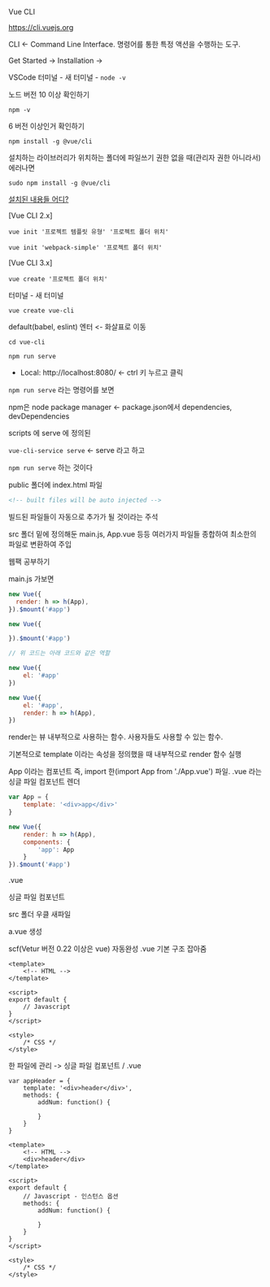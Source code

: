 Vue CLI

https://cli.vuejs.org

CLI <- Command Line Interface. 명령어를 통한 특정 액션을 수행하는 도구.

Get Started -> Installation -> 

VSCode 터미널 - 새 터미널 - `node -v`

노드 버전 10 이상 확인하기

`npm -v`

6 버전 이상인거 확인하기

`npm install -g @vue/cli`



설치하는 라이브러리가 위치하는 폴더에 파일쓰기 권한 없을 때(관리자 권한 아니라서) 에러나면

`sudo npm install -g @vue/cli`



[설치된 내용들 어디?](https://stackoverflow.com/questions/5926672/where-does-npm-install-packages)



[Vue CLI 2.x]

`vue init '프로젝트 템플릿 유형' '프로젝트 폴더 위치'`

`vue init 'webpack-simple' '프로젝트 폴더 위치'`



[Vue CLI 3.x]

`vue create '프로젝트 폴더 위치'`



터미널 - 새 터미널

`vue create vue-cli`

default(babel, eslint) 엔터  <- 화살표로 이동

`cd vue-cli`

`npm run serve`

- Local: http://localhost:8080/  <- ctrl 키 누르고 클릭



`npm run serve` 라는 명령어를 보면

npm은 node package manager  <- package.json에서 dependencies, devDependencies

scripts 에 serve 에 정의된

`vue-cli-service serve` <- serve 라고 하고

`npm run serve` 하는 것이다

public 폴더에 index.html 파일

```html
<!-- built files will be auto injected -->
```

빌드된 파일들이 자동으로 추가가 될 것이라는 주석

src 폴더 밑에 정의해둔 main.js, App.vue 등등 여러가지 파일들 종합하여 최소한의 파일로 변환하여 주입

웹팩 공부하기

main.js 가보면

```javascript
new Vue({
  render: h => h(App),
}).$mount('#app')
```

```javascript
new Vue({

}).$mount('#app')

// 위 코드는 아래 코드와 같은 역할

new Vue({
    el: '#app'
})
```

```javascript
new Vue({
    el: '#app',
    render: h => h(App),
})
```

render는 뷰 내부적으로 사용하는 함수. 사용자들도 사용할 수 있는 함수.

기본적으로 template 이라는 속성을 정의했을 때 내부적으로 render 함수 실행

App 이라는 컴포넌트 즉, import 한(import App from './App.vue') 파일. .vue 라는 싱글 파일 컴포넌트 렌더

```javascript
var App = {
    template: '<div>app</div>'
}

new Vue({
    render: h => h(App),
    components: {
        'app': App
    }
}).$mount('#app')
```



.vue

싱글 파일 컴포넌트

src 폴더 우클 새파일

a.vue 생성

scf(Vetur 버전 0.22 이상은 vue) 자동완성 .vue 기본 구조 잡아줌

```vue
<template>
	<!-- HTML -->
</template>

<script>
export default {
    // Javascript
}
</script>

<style>
    /* CSS */
</style>
```

한 파일에 관리 -> 싱글 파일 컴포넌트 / .vue

```vue
var appHeader = {
	template: '<div>header</div>',
	methods: {
		addNum: function() {

		}
	}
}

<template>
	<!-- HTML -->
	<div>header</div>
</template>

<script>
export default {
    // Javascript - 인스턴스 옵션
    methods: {
		addNum: function() {

		}
	}
}
</script>

<style>
    /* CSS */
</style>
```





